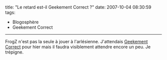 title: "Le retard est-il Geekement Correct ?"
date: 2007-10-04 08:30:59
tags:
  - Blogosphère
  - Geekement Correct
---

FrogZ n'est pas la seule à jouer à l'arlésienne. J'attendais [Geekement Correct](http://www.hugedomains.com/domain_profile.cfm?d=geekementcorrect&amp;e=com) pour hier mais il faudra visiblement attendre encore un peu. Je trépigne.